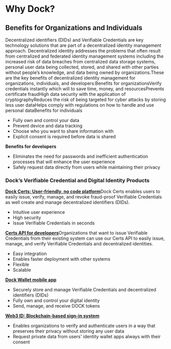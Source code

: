# Why Dock?

## Benefits for Organizations and Individuals

Decentralized identifiers (DIDs) and Verifiable Credentials are key technology solutions that are part of a decentralized identity management approach. Decentralized identity addresses the problems that often result from centralized and federated identity management systems including the increased risk of data breaches from centralized data storage systems, personal user data being collected, stored, and shared with other parties without people’s knowledge, and data being owned by organizations.These are the key benefits of decentralized identity management for organizations, individuals, and developers:Benefits for organizationsVerify credentials instantly which will to save time, money, and resourcesPrevents certificate fraudHigh data security with the application of cryptographyReduces the risk of being targeted for cyber attacks by storing less user dataHelps comply with regulations on how to handle and use personal dataBenefits for individuals

* Fully own and control your data
* Prevent device and data tracking
* Choose who you want to share information with
* Explicit consent is required before data is shared

**Benefits for developers**

* Eliminates the need for passwords and inefficient authentication processes that will enhance the user experience
* Safely request data directly from users while maintaining their privacy

### Dock’s Verifiable Credential and Digital Identity Products <a href="#docks-verifiable-credential-and-digital-identity-products" id="docks-verifiable-credential-and-digital-identity-products"></a>

​[**Dock Certs: User-friendly, no code platform**](https://certs.dock.io/dashboard)​Dock Certs enables users to easily issue, verify, manage, and revoke fraud-proof Verifiable Credentials as well create and manage decentralized identifiers (DIDs).

* Intuitive user experience
* High security
* Issue Verifiable Credentials in seconds

​[**Certs API for developers**](https://docs.api.dock.io/#the-dock-certs-api)​Organizations that want to issue Verifiable Credentials from their existing system can use our Certs API to easily issue, manage, and verify Verifiable Credentials and decentralized identities.

* Easy integration
* Enables faster deployment with other systems
* Flexible
* Scalable

​[**Dock Wallet mobile app**](https://www.dock.io/dock-wallet-app)​

* Securely store and manage Verifiable Credentials and decentralized identifiers (DIDs)
* Fully own and control your digital identity
* Send, manage, and receive DOCK tokens

​[**Web3 ID: Blockchain-based sign-in system**](https://www.dock.io/web3id)​

* Enables organizations to verify and authenticate users in a way that preserves their privacy without storing any user data
* Request private data from users' identity wallet apps always with their consent
